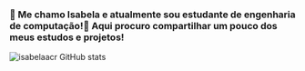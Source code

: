 ### 🔭 Me chamo Isabela e atualmente sou estudante de engenharia de computação!🤖 Aqui procuro compartilhar um pouco dos meus estudos e projetos!
![isabelaacr GitHub stats](https://github-readme-stats.vercel.app/api?username=isabelaacr&show_icons=true&theme=radical)

<!--

Here are some ideas to get you started:

- 🔭 I’m currently working on ...
- 🌱 I’m currently learning ...
- 👯 I’m looking to collaborate on ...
- 🤔 I’m looking for help with ...
- 💬 Ask me about ...
- 📫 How to reach me: ...
- 😄 Pronouns: ...
- ⚡ Fun fact: ...
-->
